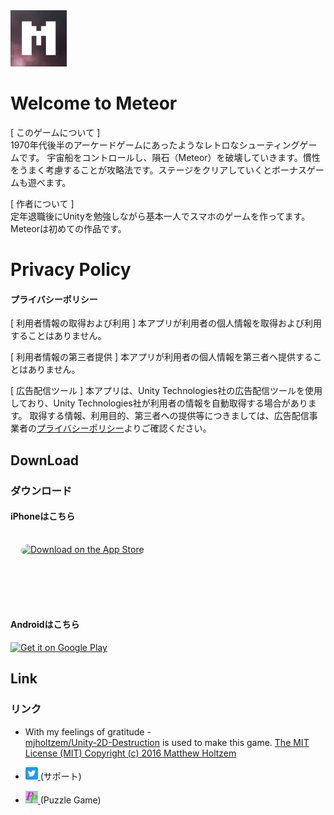 <img src="https://github.com/Risono/Meteor-project/blob/main/docs/images/meteoricon_GooglePlay512x512.png?raw=true" alt="Meteorのアイコン" title="アイコン" width=90>

# Welcome to Meteor
[ このゲームについて ]  
1970年代後半のアーケードゲームにあったようなレトロなシューティングゲームです。
宇宙船をコントロールし、隕石（Meteor）を破壊していきます。慣性をうまく考慮することが攻略法です。ステージをクリアしていくとボーナスゲームも遊べます。

[ 作者について ]  
定年退職後にUnityを勉強しながら基本一人でスマホのゲームを作ってます。Meteorは初めての作品です。 

# Privacy Policy
#### プライバシーポリシー

[ 利用者情報の取得および利用 ]
本アプリが利用者の個人情報を取得および利用することはありません。 

[ 利用者情報の第三者提供 ] 
本アプリが利用者の個人情報を第三者へ提供することはありません。 

[ 広告配信ツール ] 
本アプリは、Unity Technologies社の広告配信ツールを使用しており、Unity Technologies社が利用者の情報を自動取得する場合があります。 取得する情報、利用目的、第三者への提供等につきましては、広告配信事業者の<a href= "https://unity3d.com/legal/privacy-policy" >プライバシーポリシー</a>よりご確認ください。 
## DownLoad
### ダウンロード
#### iPhoneはこちら
<a href="https://apps.apple.com/jp/app/meteor/id1561901864?itsct=apps_box_badge&amp;itscg=30200" style="display: inline-block; overflow: hidden; border-top-left-radius: 13px; border-top-right-radius: 13px; border-bottom-right-radius: 13px; border-bottom-left-radius: 13px; width: 235px; height: 80px; margin:16px; background-size:contain;"><img src="https://tools.applemediaservices.com/api/badges/download-on-the-app-store/black/en-us?size=250x83&amp;releaseDate=1626825600&h=6958afb9bdf247e7f172d176cbffef3b" alt="Download on the App Store" style="border-top-left-radius: 13px; border-top-right-radius: 13px; border-bottom-right-radius: 13px; border-bottom-left-radius: 13px; width: 235px; height: 80px; margin:0px; background-size:contain;"></a> 

#### Androidはこちら
<a href='https://play.google.com/store/apps/details?id=com.Daikuya.Meteor&pcampaignid=pcampaignidMKT-Other-global-all-co-prtnr-py-PartBadge-Mar2515-1'><img alt='Get it on Google Play' src='https://play.google.com/intl/us-en/badges/static/images/badges/en_badge_web_generic.png' width='270px' height='115px'/></a>


## Link
### リンク

* With my feelings of gratitude -  
[mjholtzem/Unity-2D-Destruction](https://github.com/mjholtzem/Unity-2D-Destruction) is used to make this game.
[The MIT License (MIT)
Copyright (c) 2016 Matthew Holtzem](https://github.com/mjholtzem/Unity-2D-Destruction/blob/master/LICENSE)

* <a href="https://twitter.com/daikuya_ri"><img src="docs/images/Twitter social icons - rounded square - blue.png" alt="Twitter" width="20" height="20"> </a> (サポート)

* <a href="https://risono.github.io/PuzzlePanda-project"><img src="https://github.com/Risono/PuzzlePanda-project/blob/main/image/PuzzlePanda256x256.png?raw=true" alt="PuzzlePanda" width="20" height="20"> </a> (Puzzle Game)
